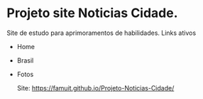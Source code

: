 # Projeto site Noticias Cidade.
Site de estudo para aprimoramentos de habilidades.
Links ativos
- Home
- Brasil
- Fotos

  Site: https://famuit.github.io/Projeto-Noticias-Cidade/
